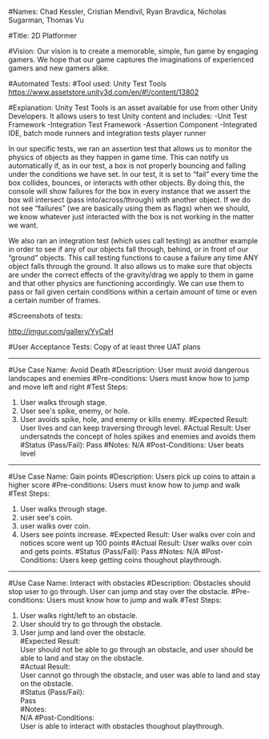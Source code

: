 #Names: Chad Kessler, Cristian Mendivil, Ryan Bravdica, Nicholas Sugarman, Thomas Vu

#Title: 2D Platformer

#Vision:
Our vision is to create a memorable, simple, fun game by engaging gamers. We hope that our game captures the imaginations of experienced gamers and new gamers alike.

#Automated Tests: 
#Tool used:
Unity Test Tools
https://www.assetstore.unity3d.com/en/#!/content/13802

#Explanation: 
Unity Test Tools is an asset available for use from other Unity Developers. It allows users to test Unity content and includes:
-Unit Test Framework
-Integration Test Framework
-Assertion Component
-Integrated IDE, batch mode runners and integration tests player runner

In our specific tests, we ran an assertion test that allows us to monitor the physics of objects as they happen in game time. This can notify us automatically if, as in our test, a box is not properly bouncing and falling under the conditions we have set. In our test, it is set to “fail” every time the box collides, bounces, or interacts with other objects. By doing this, the console will show failures for the box in every instance that we assert the box will intersect (pass into/across/through) with another object. If we do not see “failures” (we are basically using them as flags) when we should, we know whatever just interacted with the box is not working in the matter we want.

We also ran an integration test (which uses call testing) as another example in order to see if any of our objects fall through, behind, or in front of our “ground” objects. This call testing functions to cause a failure any time ANY object falls through the ground. It also allows us to make sure that objects are under the correct effects of the gravity/drag we apply to them in game and that other physics are functioning accordingly. We can use them to pass or fail given certain conditions within a certain amount of time or even a certain number of frames.

#Screenshots of tests:

http://imgur.com/gallery/YyCaH



#User Acceptance Tests: 
Copy of at least three UAT plans

----------------------------------------------------------------------------------------------------------------------------------------
#Use Case Name: 
  Avoid Death
#Description: 
  User must avoid dangerous landscapes and enemies 
#Pre-conditions:
  Users must know how to jump and move left and right
#Test Steps:
  1. User walks through stage.
  2. User see's spike, enemy, or hole.
  3. User avoids spike, hole, and enemy or kills enemy.
#Expected Result:
  User lives and can keep traversing through level.
#Actual Result:
  User undersatnds the concept of holes spikes and enemies and avoids them 
#Status (Pass/Fail):
  Pass
#Notes:
  N/A
#Post-Conditions:
  User beats level
----------------------------------------------------------------------------------------------------------------------------------------
#Use Case Name: 
  Gain points
#Description: 
  Users pick up coins to attain a higher score 
#Pre-conditions:
  Users must know how to jump and walk
#Test Steps:
  1. User walks through stage.
  2. user see's coin.
  3. user walks over coin.
  4. Users see points increase.
#Expected Result:
  User walks over coin and notices score went up 100 points 
#Actual Result:
  User walks over coin and gets points.
#Status (Pass/Fail):
  Pass
#Notes:
  N/A
#Post-Conditions:
  Users keep getting coins thoughout playthrough. 
----------------------------------------------------------------------------------------------------------------------------------------
#Use Case Name: 
  Interact with obstacles
#Description: 
  Obstacles should stop user to go through. User can jump and stay over the obstacle.
#Pre-conditions:
  Users must know how to jump and walk
#Test Steps:
  1. User walks right/left to an obstacle.
  2. User should try to go through the obstacle.  
  3. User jump and land over the obstacle.  
#Expected Result:  
  User should not be able to go through an obstacle, and user should be able to land and stay on the obstacle.  
#Actual Result:  
  User cannot go through the obstacle, and user was able to land and stay on the obstacle.  
#Status (Pass/Fail):  
  Pass  
#Notes:  
  N/A
#Post-Conditions:  
  User is able to interact with obstacles thoughout playthrough.  

